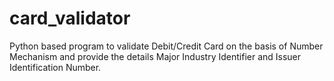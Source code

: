 # card_validator
Python based program to validate Debit/Credit Card on the basis of Number Mechanism and provide the details Major Industry Identifier and Issuer Identification Number.
